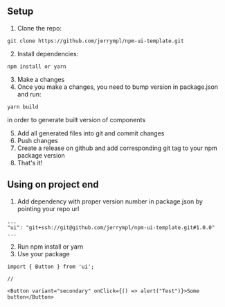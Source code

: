 ## Setup

1. Clone the repo:

```
git clone https://github.com/jerrympl/npm-ui-template.git
```

2. Install dependencies:

```
npm install or yarn
```

3. Make a changes
4. Once you make a changes, you need to bump version in package.json and run:

```
yarn build
```
in order to generate built version of components

5. Add all generated files into git and commit changes
6. Push changes
7. Create a release on github and add corresponding git tag to your npm package version
8. That's it!

## Using on project end

1. Add dependency with proper version number in package.json by pointing your repo url

```
...
"ui": "git+ssh://git@github.com/jerrympl/npm-ui-template.git#1.0.0"
...
```
2. Run npm install or yarn
3. Use your package

```
import { Button } from 'ui';

//

<Button variant="secondary" onClick={() => alert("Test")}>Some button</Button>
```